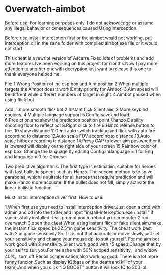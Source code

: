 # Overwatch-aimbot
Before use: For learning purposes only, I do not acknowledge or assume any illegal behavior or consequences caused
Using interception.

Before use,install interception first or the aimbot would not working.
put interception.dll in the same folder with compiled aimbot exe file,or it would not start.

This cheat is a rewrite version of Ascarre.Fixed lots of problems and add more features.Ive been working on this project for months.Now I pay more attention to another one with decryption,just want to release this one to thank everyone helped me.

Fix:
1.Wrong Position of the esp box and Aim position
2.When multiple targets the Aimbot doesnt work(Entity priority for Aimbot)
3.Aim speed will be diffrent while different numbers of target in sight.
4.Aimbot paused when using flick bot

Add:
1.more smooth flick bot
2.Instant flick,Silent aim.
3.More keybind choices.
4.Multiple language support
5.Config save and load.
6.Prediction,and show the prediction position point
7.hanzo E ability shooting floor to reflect bot
8.Right click to fire
9.Hanzo release button to fire.
10.show distance
11.Genji auto switch tracking and flick with auto fire according to distance
12.Auto scale FOV according to distance
13.Auto scale hitbox according to distance
14.Press CAP to lower aim pos.whether it is lowered will display on the right side of your screen
15.Rainbow color of esp box.
Change the language by editing Config.ini.language = 1 for Eng and language = 0 for Chinese

Two predictive algorithms. The first type is estimation, suitable for heroes with fast ballistic speeds such as Hanzo. The second method is to solve parabolas, which is suitable for all heroes that require prediction and will make Hanzo more accurate. If the bullet does not fall, simply activate the linear ballistic function

Must install interception driver first.
How to use:

1.When first use you need to install interception driver.Just open a cmd with admin,and cd into the folder,and input "install-interception.exe /install"
if successfully installed it will prompt you to reboot your computer
2.run overwatch
3.open the cheat
When using instant flick or fake silent aim,make the instant flick speed be 22.5*in game sensitivity.
The cheat work best with 2 in game sensitivity.So if it is not that accurate or move slowly,just set your sensitivity and change your mouse dpi to suit yourself.
For me,aim bot work good with 2 sensitivity.Silent work good with 45 speed.Change that by your self to suit you.For me ashe with 56% scoped sensitivity，and widow 40%。turn off Recoil compensation,also working good.
There is a lot more funny funcion.Such as display IQ(base on the death and kill of your team).And when you click "IQ BOOST" button it will lock IQ to 300 lol.
